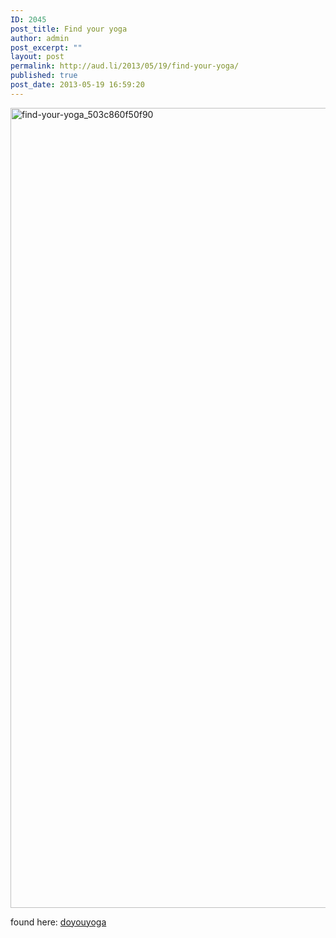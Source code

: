 ```yaml
---
ID: 2045
post_title: Find your yoga
author: admin
post_excerpt: ""
layout: post
permalink: http://aud.li/2013/05/19/find-your-yoga/
published: true
post_date: 2013-05-19 16:59:20
---
```

<a href="http://aud.li/wp-content/uploads/2013/05/find-your-yoga_503c860f50f90.jpg"><img class="alignnone size-full wp-image-2046" alt="find-your-yoga_503c860f50f90" src="http://aud.li/wp-content/uploads/2013/05/find-your-yoga_503c860f50f90.jpg" width="1280" height="1280" /></a>

found here: <a href="http://www.doyouyoga.com/finding-your-yoga/">doyouyoga</a>